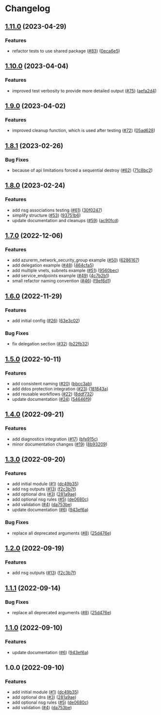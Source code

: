 # Changelog

## [1.11.0](https://github.com/aztfmods/module-azurerm-vnet/compare/v1.10.0...v1.11.0) (2023-04-29)


### Features

* refactor tests to use shared package ([#83](https://github.com/aztfmods/module-azurerm-vnet/issues/83)) ([0eca6e5](https://github.com/aztfmods/module-azurerm-vnet/commit/0eca6e52687617c4b6ecb08d5949e67502afdb40))

## [1.10.0](https://github.com/aztfmods/module-azurerm-vnet/compare/v1.9.0...v1.10.0) (2023-04-04)


### Features

* improved test verbosity to provide more detailed output ([#75](https://github.com/aztfmods/module-azurerm-vnet/issues/75)) ([aefa2d4](https://github.com/aztfmods/module-azurerm-vnet/commit/aefa2d4f55a4f30e361e6e30e6626cd0839a5a7e))

## [1.9.0](https://github.com/aztfmods/module-azurerm-vnet/compare/v1.8.1...v1.9.0) (2023-04-02)


### Features

* improved cleanup function, which is used after testing ([#72](https://github.com/aztfmods/module-azurerm-vnet/issues/72)) ([05ad628](https://github.com/aztfmods/module-azurerm-vnet/commit/05ad628c24b532b1f00a52ae2eac9ac0a6d62c1c))

## [1.8.1](https://github.com/aztfmods/module-azurerm-vnet/compare/v1.8.0...v1.8.1) (2023-02-26)


### Bug Fixes

* because of api limitations forced a sequential destroy ([#62](https://github.com/aztfmods/module-azurerm-vnet/issues/62)) ([71c8bc2](https://github.com/aztfmods/module-azurerm-vnet/commit/71c8bc29cd28c8bce3d37a1f6098eee88a6d9e7f))

## [1.8.0](https://github.com/aztfmods/module-azurerm-vnet/compare/v1.7.0...v1.8.0) (2023-02-24)


### Features

* add nsg associations testing ([#61](https://github.com/aztfmods/module-azurerm-vnet/issues/61)) ([30f0247](https://github.com/aztfmods/module-azurerm-vnet/commit/30f024783621d91f8fe880ee1d9e6217e76aa445))
* simplify structure ([#53](https://github.com/aztfmods/module-azurerm-vnet/issues/53)) ([93751b6](https://github.com/aztfmods/module-azurerm-vnet/commit/93751b6b9c04878b74684d5fc080558451a4e87c))
* update documentation and cleanups ([#59](https://github.com/aztfmods/module-azurerm-vnet/issues/59)) ([ac90fcd](https://github.com/aztfmods/module-azurerm-vnet/commit/ac90fcd1cc836c60a552ada2324e19b243a128d4))

## [1.7.0](https://github.com/aztfmods/module-azurerm-vnet/compare/v1.6.0...v1.7.0) (2022-12-06)


### Features

* add azurerm_network_security_group example ([#50](https://github.com/aztfmods/module-azurerm-vnet/issues/50)) ([6286167](https://github.com/aztfmods/module-azurerm-vnet/commit/6286167a6917ef2d68c37ce417bce829cb318052))
* add delegation example ([#48](https://github.com/aztfmods/module-azurerm-vnet/issues/48)) ([464cfa5](https://github.com/aztfmods/module-azurerm-vnet/commit/464cfa5ce29d52064538ad23c37a727d6f0233a5))
* add multiple vnets, subnets example ([#51](https://github.com/aztfmods/module-azurerm-vnet/issues/51)) ([9560bec](https://github.com/aztfmods/module-azurerm-vnet/commit/9560becc94e9689363465dae4682674b85059324))
* add service_endpoints example ([#49](https://github.com/aztfmods/module-azurerm-vnet/issues/49)) ([4c7b2b1](https://github.com/aztfmods/module-azurerm-vnet/commit/4c7b2b1ba1857b01b88f6f18ecf405d6ce46476c))
* small refactor naming convention ([#46](https://github.com/aztfmods/module-azurerm-vnet/issues/46)) ([f9ef6d1](https://github.com/aztfmods/module-azurerm-vnet/commit/f9ef6d1aad31a99c7d627c294d3829a9f82e3fce))

## [1.6.0](https://github.com/aztfmods/module-azurerm-vnet/compare/v1.5.0...v1.6.0) (2022-11-29)


### Features

* add initial config ([#26](https://github.com/aztfmods/module-azurerm-vnet/issues/26)) ([63e3c02](https://github.com/aztfmods/module-azurerm-vnet/commit/63e3c0274ba23b278ef544a96a35bee03c4fd842))


### Bug Fixes

* fix delegation section ([#32](https://github.com/aztfmods/module-azurerm-vnet/issues/32)) ([b22fb32](https://github.com/aztfmods/module-azurerm-vnet/commit/b22fb32a03234dcbe25fb5bbf60c0fdf3cb5efc9))

## [1.5.0](https://github.com/aztfmods/module-azurerm-vnet/compare/v1.4.0...v1.5.0) (2022-10-11)


### Features

* add consistent naming ([#20](https://github.com/aztfmods/module-azurerm-vnet/issues/20)) ([bbcc3ab](https://github.com/aztfmods/module-azurerm-vnet/commit/bbcc3abcbc3d9c7c24512335ce2db4e00e83c513))
* add ddos protection integration ([#23](https://github.com/aztfmods/module-azurerm-vnet/issues/23)) ([181843a](https://github.com/aztfmods/module-azurerm-vnet/commit/181843abd565786d96e78e11fb4830317cbe7e64))
* add reusable workflows ([#22](https://github.com/aztfmods/module-azurerm-vnet/issues/22)) ([8ddf732](https://github.com/aztfmods/module-azurerm-vnet/commit/8ddf732d4a02ffc2f32296fca6f82960624bfffb))
* update documentation ([#24](https://github.com/aztfmods/module-azurerm-vnet/issues/24)) ([54646f9](https://github.com/aztfmods/module-azurerm-vnet/commit/54646f99b7aa8e742c00de591b094b89a3adb6cd))

## [1.4.0](https://github.com/aztfmods/module-azurerm-vnet/compare/v1.3.0...v1.4.0) (2022-09-21)


### Features

* add diagnostics integration ([#17](https://github.com/aztfmods/module-azurerm-vnet/issues/17)) ([bfe915c](https://github.com/aztfmods/module-azurerm-vnet/commit/bfe915ca4efbb2ef264e66407b8c6e9552e875ba))
* minor documentation changes ([#19](https://github.com/aztfmods/module-azurerm-vnet/issues/19)) ([8b93209](https://github.com/aztfmods/module-azurerm-vnet/commit/8b93209d935f64dee4fcea77f45e1d3a4219308b))

## [1.3.0](https://github.com/aztfmods/module-azurerm-vnet/compare/v1.2.0...v1.3.0) (2022-09-20)


### Features

* add initial module ([#1](https://github.com/aztfmods/module-azurerm-vnet/issues/1)) ([dc49b35](https://github.com/aztfmods/module-azurerm-vnet/commit/dc49b35d1189df4b9d05cf4e98f34da24743737e))
* add nsg outputs ([#13](https://github.com/aztfmods/module-azurerm-vnet/issues/13)) ([f2c3b7f](https://github.com/aztfmods/module-azurerm-vnet/commit/f2c3b7f6975793e645f1f2a7ebb392a5a80c72f4))
* add optional dns ([#3](https://github.com/aztfmods/module-azurerm-vnet/issues/3)) ([281a9ae](https://github.com/aztfmods/module-azurerm-vnet/commit/281a9aea7dc68a6e0c15d14c79d89872d78dc081))
* add optional nsg rules ([#5](https://github.com/aztfmods/module-azurerm-vnet/issues/5)) ([de0680c](https://github.com/aztfmods/module-azurerm-vnet/commit/de0680c74ea3e57bc1636d64e4309f6d390ec5f1))
* add validation ([#4](https://github.com/aztfmods/module-azurerm-vnet/issues/4)) ([da753be](https://github.com/aztfmods/module-azurerm-vnet/commit/da753be82333c8c0e548c680e11a8dc1f8b12cf4))
* update documentation ([#6](https://github.com/aztfmods/module-azurerm-vnet/issues/6)) ([943ef6a](https://github.com/aztfmods/module-azurerm-vnet/commit/943ef6abf194659b756f47944fcdc9e5278d399b))


### Bug Fixes

* replace all deprecated arguments ([#8](https://github.com/aztfmods/module-azurerm-vnet/issues/8)) ([25d476e](https://github.com/aztfmods/module-azurerm-vnet/commit/25d476e3b27e8c7a00880438540471fc333d8f11))

## [1.2.0](https://github.com/aztfmods/module-azurerm-vnet/compare/v1.1.1...v1.2.0) (2022-09-19)


### Features

* add nsg outputs ([#13](https://github.com/aztfmods/module-azurerm-vnet/issues/13)) ([f2c3b7f](https://github.com/aztfmods/module-azurerm-vnet/commit/f2c3b7f6975793e645f1f2a7ebb392a5a80c72f4))

## [1.1.1](https://github.com/dkooll/terraform-azurerm-vnet/compare/v1.1.0...v1.1.1) (2022-09-14)


### Bug Fixes

* replace all deprecated arguments ([#8](https://github.com/dkooll/terraform-azurerm-vnet/issues/8)) ([25d476e](https://github.com/dkooll/terraform-azurerm-vnet/commit/25d476e3b27e8c7a00880438540471fc333d8f11))

## [1.1.0](https://github.com/dkooll/terraform-azurerm-vnet/compare/v1.0.0...v1.1.0) (2022-09-10)


### Features

* update documentation ([#6](https://github.com/dkooll/terraform-azurerm-vnet/issues/6)) ([943ef6a](https://github.com/dkooll/terraform-azurerm-vnet/commit/943ef6abf194659b756f47944fcdc9e5278d399b))

## 1.0.0 (2022-09-10)


### Features

* add initial module ([#1](https://github.com/dkooll/terraform-azurerm-vnet/issues/1)) ([dc49b35](https://github.com/dkooll/terraform-azurerm-vnet/commit/dc49b35d1189df4b9d05cf4e98f34da24743737e))
* add optional dns ([#3](https://github.com/dkooll/terraform-azurerm-vnet/issues/3)) ([281a9ae](https://github.com/dkooll/terraform-azurerm-vnet/commit/281a9aea7dc68a6e0c15d14c79d89872d78dc081))
* add optional nsg rules ([#5](https://github.com/dkooll/terraform-azurerm-vnet/issues/5)) ([de0680c](https://github.com/dkooll/terraform-azurerm-vnet/commit/de0680c74ea3e57bc1636d64e4309f6d390ec5f1))
* add validation ([#4](https://github.com/dkooll/terraform-azurerm-vnet/issues/4)) ([da753be](https://github.com/dkooll/terraform-azurerm-vnet/commit/da753be82333c8c0e548c680e11a8dc1f8b12cf4))
